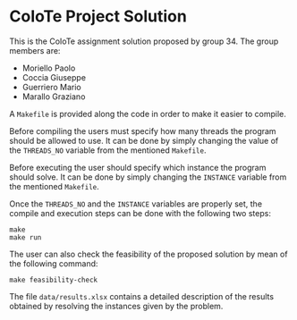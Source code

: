 # CoIoTe Project Solution

This is the CoIoTe assignment solution proposed by group 34. The group members are:
 * Moriello Paolo
 * Coccia Giuseppe
 * Guerriero Mario
 * Marallo Graziano

A `Makefile` is provided along the code in order to make it easier to compile.

Before compiling the users must specify how many threads the program should be allowed to use. It can be done by simply changing the value of the `THREADS_NO` variable from the mentioned `Makefile`.

Before executing the user should specify which instance the program should solve. It can be done by simply changing the `INSTANCE` variable from the mentioned `Makefile`.

Once the `THREADS_NO` and the `INSTANCE` variables are properly set, the compile and execution steps can be done with the following two steps:
```
make
make run
```

The user can also check the feasibility of the proposed solution by mean of the following command:
```
make feasibility-check
```

The file `data/results.xlsx` contains a detailed description of the results obtained by resolving the instances given by the problem.